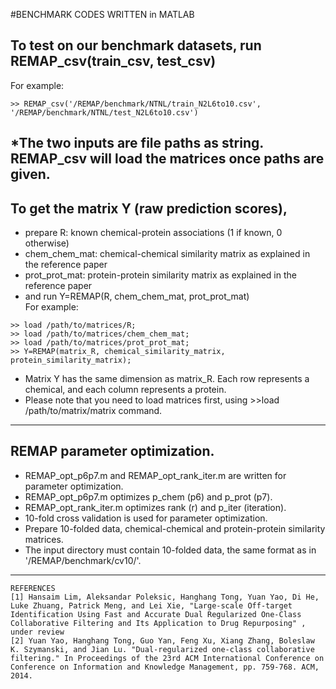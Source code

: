 #BENCHMARK CODES WRITTEN in MATLAB</br>

## To test on our benchmark datasets, run REMAP_csv(train_csv, test_csv)</br>
For example:</br>
```
>> REMAP_csv('/REMAP/benchmark/NTNL/train_N2L6to10.csv', '/REMAP/benchmark/NTNL/test_N2L6to10.csv')
```
 *The two inputs are file paths as string. REMAP_csv will load the matrices once paths are given.
--------

## To get the matrix Y (raw prediction scores), </br>
 * prepare R: known chemical-protein associations (1 if known, 0 otherwise)</br>
 * chem_chem_mat: chemical-chemical similarity matrix as explained in the reference paper</br>
 * prot_prot_mat: protein-protein similarity matrix as explained in the reference paper</br>
 * and run Y=REMAP(R, chem_chem_mat, prot_prot_mat)</br>
For example:</br>
```
>> load /path/to/matrices/R;
>> load /path/to/matrices/chem_chem_mat;
>> load /path/to/matrices/prot_prot_mat;
>> Y=REMAP(matrix_R, chemical_similarity_matrix, protein_similarity_matrix);
```
 * Matrix Y has the same dimension as matrix_R. Each row represents a chemical, and each column represents a protein.</br>
 * Please note that you need to load matrices first, using >>load /path/to/matrix/matrix command.

--------

## REMAP parameter optimization.</br>
 * REMAP_opt_p6p7.m and REMAP_opt_rank_iter.m are written for parameter optimization.</br>
 * REMAP_opt_p6p7.m optimizes p_chem (p6) and p_prot (p7).</br>
 * REMAP_opt_rank_iter.m optimizes rank (r) and p_iter (iteration).</br>
 * 10-fold cross validation is used for parameter optimization.
 * Prepare 10-folded data, chemical-chemical and protein-protein similarity matrices.</br>
 * The input directory must contain 10-folded data, the same format as in '/REMAP/benchmark/cv10/'.</br>

--------



```
REFERENCES
[1] Hansaim Lim, Aleksandar Poleksic, Hanghang Tong, Yuan Yao, Di He, Luke Zhuang, Patrick Meng, and Lei Xie, "Large-scale Off-target Identification Using Fast and Accurate Dual Regularized One-Class Collaborative Filtering and Its Application to Drug Repurposing" , under review
[2] Yuan Yao, Hanghang Tong, Guo Yan, Feng Xu, Xiang Zhang, Boleslaw K. Szymanski, and Jian Lu. "Dual-regularized one-class collaborative filtering." In Proceedings of the 23rd ACM International Conference on Conference on Information and Knowledge Management, pp. 759-768. ACM, 2014.
```

